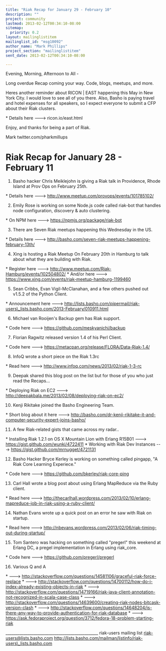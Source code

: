 ```yaml
---
title: "Riak Recap for January 29 - February 10"
description: ""
project: community
lastmod: 2013-02-12T00:34:10-08:00
sitemap:
  priority: 0.2
layout: mailinglistitem
mailinglist_id: "msg10092"
author_name: "Mark Phillips"
project_section: "mailinglistitem"
sent_date: 2013-02-12T00:34:10-08:00

---
```



Evening, Morning, Afternoon to All -

Long overdue Recap coming your way. Code, blogs, meetups, and more.

Heres another reminder about RICON | EAST happening this May in New
York City. I would love to see all of you there. Also, Basho is paying
travel and hotel expenses for all speakers, so I expect everyone to
submit a CFP about their Riak clusters.

\* Details here ---> ricon.io/east.html

Enjoy, and thanks for being a part of Riak.

Mark
twitter.com/pharkmillups

Riak Recap for January 28 - February 11
==============================

1) Basho hacker Chris Meiklejohn is giving a Riak talk in Providence,
Rhode Island at Prov Ops on February 25th.

\* Details here ---> http://www.meetup.com/provops/events/101785102/

2) Emily Rose is working on some Node.js code called riak-bot that
handles node configuration, discovery & auto clustering.

\* On NPM here ---> https://npmjs.org/package/riak-bot

3) There are Seven Riak meetups happening this Wednesday in the US.

\* Details here ---> http://basho.com/seven-riak-meetups-happening-february-13th/

4) Xing is hosting a Riak Meetup On February 20th in Hamburg to talk
about what they are building with Riak.

\* Register here ---> http://www.meetup.com/Riak-Hamburg/events/102504802/
\* And/or here ---> https://www.xing.com/events/riak-meetup-hamburg-1199460

5) Sean Cribbs, Evan Vigil-McClanahan, and a few others pushed out
v1.5.2 of the Python Client.

\* Announcement here --->
http://lists.basho.com/pipermail/riak-users\_lists.basho.com/2013-February/010911.html

6) Michael van Rooijen's Backup gem has Riak support.

\* Code here ---> https://github.com/meskyanichi/backup

7) Florian Ragwitz released version 1.4 of his Perl Client.

\* Code here ---> https://metacpan.org/release/FLORA/Data-Riak-1.4/

8) InfoQ wrote a short piece on the Riak 1.3rc

\* Read here ---> http://www.infoq.com/news/2013/02/riak-1-3-rc

9) Deepak shared this blog post on the list but for those of you who
just read the Recaps...

\* Deploying Riak on EC2 --->
http://deepakbala.me/2013/02/08/deploying-riak-on-ec2/

10) Kenji Rikitake joined the Basho Engineering Team.

\* Short blog about it here --->
http://basho.com/dr-kenji-rikitake-it-and-computer-security-expert-joins-basho/

11) A few Riak-related gists that came across my radar..

\* Installing Riak 1.2.1 on OS X Mountain Lion with Erlang R15B01 --->
https://gist.github.com/wunki/4722411
\* Working with Riak Dev Instances ---> https://gist.github.com/mrnugget/4721131

12) Basho Hacker Bryce Kerley is working on something called pingapp,
"A Riak Core Learning Experiece."

\* Code here ---> https://github.com/bkerley/riak-core-ping

13) Carl Hall wrote a blog post about using Erlang MapReduce via the
Ruby client.

\* Read here --->
http://thecarlhall.wordpress.com/2013/02/10/erlang-mapreduce-job-in-riak-using-a-ruby-client/

14) Nathan Evans wrote up a quick post on an error he saw with Riak on startup.

\* Read here --->
http://nbevans.wordpress.com/2013/02/06/riak-timing-out-during-startup/

15) Tom Santero was hacking on something called "pregerl" this weekend
at Erlang DC, a pregel implementation in Erlang using riak\_core.

\* Code here ---> https://github.com/pregerl/pregerl

16) Various Q and A

\* ---> http://stackoverflow.com/questions/14581106/graceful-riak-force-replace
\* ---> 
http://stackoverflow.com/questions/14700112/how-do-i-index-already-existing-objects-in-riak
\* ---> 
http://stackoverflow.com/questions/14719166/riak-java-client-annotation-not-recognized-in-scala-case-class
\* ---> 
http://stackoverflow.com/questions/14639600/creating-riak-nodes-bitcask-version-clash
\* ---> 
http://stackoverflow.com/questions/14648204/is-there-any-way-to-provide-authentication-for-riak-database
\* ---> 
https://ask.fedoraproject.org/question/3712/fedora-18-problem-starting-riak

\_\_\_\_\_\_\_\_\_\_\_\_\_\_\_\_\_\_\_\_\_\_\_\_\_\_\_\_\_\_\_\_\_\_\_\_\_\_\_\_\_\_\_\_\_\_\_
riak-users mailing list
riak-users@lists.basho.com
http://lists.basho.com/mailman/listinfo/riak-users\_lists.basho.com

